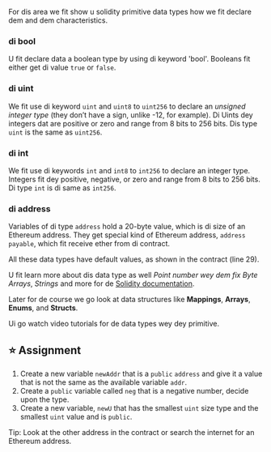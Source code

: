 For dis area we fit show u solidity primitive data types how we fit declare dem and dem characteristics.

### di bool

U fit declare data a boolean type by using di keyword 'bool'. Booleans fit either get di value `true` or `false`.

### di uint

We fit use di keyword  `uint` and `uint8` to `uint256` to declare an _unsigned integer type_ (they don’t have a sign, unlike -12, for example). Di Uints dey integers dat are positive or zero and range from 8 bits to 256 bits. Dis type `uint` is the same as `uint256`.

### di int

We fit use di keywords `int` and `int8` to `int256` to declare an integer type. Integers fit dey positive, negative, or zero and range from 8 bits to 256 bits. Di type `int` is di same as `int256`.

### di address

Variables of di type `address` hold a 20-byte value, which is di size of an Ethereum address. They get special kind of Ethereum address, `address payable`, which fit receive ether from di contract.

All these data types have default values, as shown in the contract (line 29).

U fit learn more about dis data type as well _Point number wey dem fix_ _Byte Arrays_, _Strings_ and more for de <a href="https://docs.soliditylang.org/en/latest/types.html" target="_blank">Solidity documentation</a>.

Later for de course we go look at data structures like **Mappings**, **Arrays**, **Enums**, and **Structs**.

Ui go watch video tutorials for de data types wey dey primitive</a>.

## ⭐️ Assignment

1. Create a new variable `newAddr` that is a `public` `address` and give it a value that is not the same as the available variable `addr`.
2. Create a `public` variable called `neg` that is a negative number, decide upon the type.
3. Create a new variable, `newU` that has the smallest `uint` size type and the smallest `uint` value and is `public`.

Tip: Look at the other address in the contract or search the internet for an Ethereum address.
